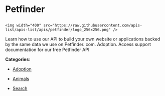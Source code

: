 # Petfinder<p align="center">
    <img width="400" src="https://raw.githubusercontent.com/apis-list/apis-list/apis/petfinder/logo_256x256.png" />
</p>

Learn how to use our API to build your own website or applications backed by the same data we use on Petfinder. com. Adoption.  Access support documentation for our free Petfinder API

**Categories**:

- [Adoption](https://github/apis-list/apis-list#adoption)

- [Animals](https://github/apis-list/apis-list#animals)

- [Search](https://github/apis-list/apis-list#search)






